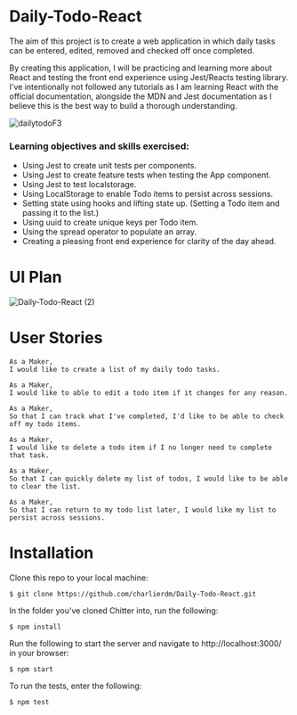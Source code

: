 # Daily-Todo-React

The aim of this project is to create a web application in which daily tasks can be entered, edited, removed and checked off once completed.

By creating this application, I will be practicing and learning more about React and testing the front end experience using Jest/Reacts testing library. I've intentionally not followed any tutorials as I am learning React with the official documentation, alongside the MDN and Jest documentation as I believe this is the best way to build a thorough understanding. 

![dailytodoF3](https://user-images.githubusercontent.com/75075773/126792426-c5c4dd30-13b2-45a3-a0c7-6b13902f47b8.gif)





### Learning objectives and skills exercised:

* Using Jest to create unit tests per components.
* Using Jest to create feature tests when testing the App component. 
* Using Jest to test localstorage.
* Using LocalStorage to enable Todo items to persist across sessions.
* Setting state using hooks and lifting state up. (Setting a Todo item and passing it to the list.)
* Using uuid to create unique keys per Todo item. 
* Using the spread operator to populate an array.
* Creating a pleasing front end experience for clarity of the day ahead. 


# UI Plan

![Daily-Todo-React (2)](https://user-images.githubusercontent.com/75075773/124942566-aa342580-e003-11eb-8993-4dd969e7f24d.png)

# User Stories

```
As a Maker,
I would like to create a list of my daily todo tasks.

As a Maker,
I would like to able to edit a todo item if it changes for any reason.

As a Maker,
So that I can track what I've completed, I'd like to be able to check off my todo items.

As a Maker,
I would like to delete a todo item if I no longer need to complete that task.

As a Maker, 
So that I can quickly delete my list of todos, I would like to be able to clear the list. 

As a Maker,
So that I can return to my todo list later, I would like my list to persist across sessions.

```


# Installation

Clone this repo to your local machine:
```
$ git clone https://github.com/charlierdm/Daily-Todo-React.git
```
In the folder you've cloned Chitter into, run the following:
```
$ npm install
```
Run the following to start the server and navigate to http://localhost:3000/ in your browser:
```
$ npm start
```
To run the tests, enter the following:
```
$ npm test
```

